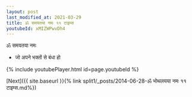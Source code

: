 ```yaml
---
layout: post
last_modified_at: 2021-03-29
title: ॐ समयतया नमः ११ टाइम्स
youtubeId: xMIZWPwvDh4
---
```

 
 
 ॐ समयतया नमः  
 
 -  जो अपने भक्तों से बंधा हो 
 
  
 
  
 
 
 
 
 
 


{% include youtubePlayer.html id=page.youtubeId %}
 
[Next]({{ site.baseurl }}{% link  split1/_posts/2014-06-28-ॐ भोथलयया नमः ११ टाइम्स.md%})
 
